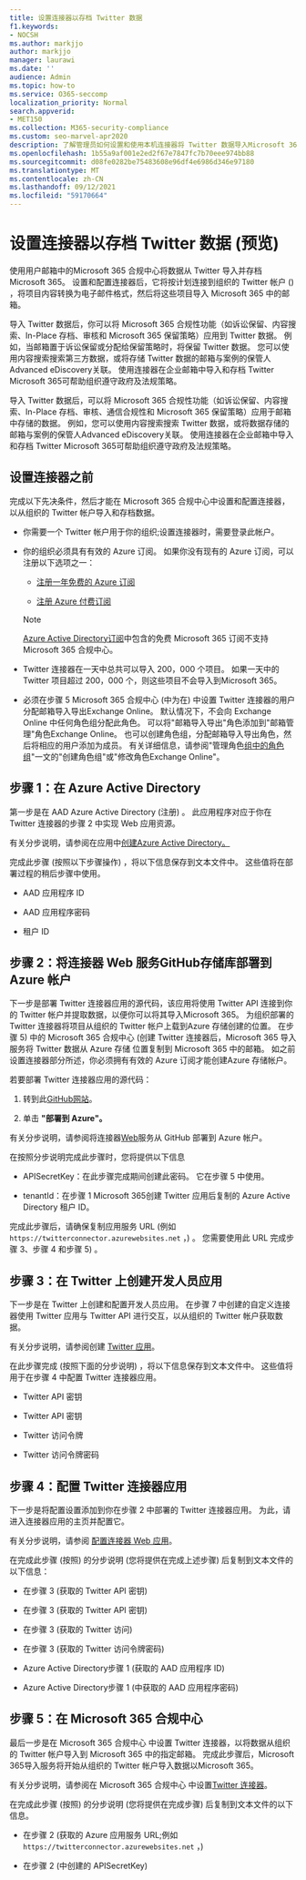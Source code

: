 ```yaml
---
title: 设置连接器以存档 Twitter 数据
f1.keywords:
- NOCSH
ms.author: markjjo
author: markjjo
manager: laurawi
ms.date: ''
audience: Admin
ms.topic: how-to
ms.service: O365-seccomp
localization_priority: Normal
search.appverid:
- MET150
ms.collection: M365-security-compliance
ms.custom: seo-marvel-apr2020
description: 了解管理员如何设置和使用本机连接器将 Twitter 数据导入Microsoft 365。
ms.openlocfilehash: 1b55a9af001e2ed2f67e7847fc7b70eee974bb88
ms.sourcegitcommit: d08fe0282be75483608e96df4e6986d346e97180
ms.translationtype: MT
ms.contentlocale: zh-CN
ms.lasthandoff: 09/12/2021
ms.locfileid: "59170664"
---
```

# <a name="set-up-a-connector-to-archive-twitter-data-preview"></a>设置连接器以存档 Twitter 数据 (预览) 

使用用户邮箱中的Microsoft 365 合规中心将数据从 Twitter 导入并存档Microsoft 365。 设置和配置连接器后，它将按计划连接到组织的 Twitter 帐户 () ，将项目内容转换为电子邮件格式，然后将这些项目导入 Microsoft 365 中的邮箱。

导入 Twitter 数据后，你可以将 Microsoft 365 合规性功能（如诉讼保留、内容搜索、In-Place 存档、审核和 Microsoft 365 保留策略）应用到 Twitter 数据。 例如，当邮箱置于诉讼保留或分配给保留策略时，将保留 Twitter 数据。 您可以使用内容搜索搜索第三方数据，或将存储 Twitter 数据的邮箱与案例的保管人Advanced eDiscovery关联。 使用连接器在企业邮箱中导入和存档 Twitter Microsoft 365可帮助组织遵守政府及法规策略。

导入 Twitter 数据后，可以将 Microsoft 365 合规性功能（如诉讼保留、内容搜索、In-Place 存档、审核、通信合规性和 Microsoft 365 保留策略）应用于邮箱中存储的数据。 例如，您可以使用内容搜索搜索 Twitter 数据，或将数据存储的邮箱与案例的保管人Advanced eDiscovery关联。 使用连接器在企业邮箱中导入和存档 Twitter Microsoft 365可帮助组织遵守政府及法规策略。

## <a name="before-you-set-up-a-connector"></a>设置连接器之前

完成以下先决条件，然后才能在 Microsoft 365 合规中心中设置和配置连接器，以从组织的 Twitter 帐户导入和存档数据。

- 你需要一个 Twitter 帐户用于你的组织;设置连接器时，需要登录此帐户。

- 你的组织必须具有有效的 Azure 订阅。 如果你没有现有的 Azure 订阅，可以注册以下选项之一：

    - [注册一年免费的 Azure 订阅](https://azure.microsoft.com/free) 

    - [注册 Azure 付费订阅](https://azure.microsoft.com/pricing/purchase-options/pay-as-you-go/)

    > [!NOTE]
    > [Azure Active Directory订阅](use-your-free-azure-ad-subscription-in-office-365.md)中包含的免费 Microsoft 365 订阅不支持 Microsoft 365 合规中心。

- Twitter 连接器在一天中总共可以导入 200，000 个项目。 如果一天中的 Twitter 项目超过 200，000 个，则这些项目不会导入到Microsoft 365。

- 必须在步骤 5 Microsoft 365 合规中心 (中为在) 中设置 Twitter 连接器的用户分配邮箱导入导出Exchange Online。 默认情况下，不会向 Exchange Online 中任何角色组分配此角色。 可以将"邮箱导入导出"角色添加到"邮箱管理"角色Exchange Online。 也可以创建角色组，分配邮箱导入导出角色，然后将相应的用户添加为成员。 有关详细信息，请参阅"管理角色[组中的角色组](/Exchange/permissions-exo/role-groups#create-role-groups)"[](/Exchange/permissions-exo/role-groups#modify-role-groups)一文的"创建角色组"或"修改角色Exchange Online"。

## <a name="step-1-create-an-app-in-azure-active-directory"></a>步骤 1：在 Azure Active Directory

第一步是在 AAD Azure Active Directory (注册) 。 此应用程序对应于你在 Twitter 连接器的步骤 2 中实现 Web 应用资源。

有关分步说明，请参阅在应用中[创建Azure Active Directory。](deploy-twitter-connector.md#step-1-create-an-app-in-azure-active-directory)

完成此步骤 (按照以下步骤操作) ，将以下信息保存到文本文件中。 这些值将在部署过程的稍后步骤中使用。

- AAD 应用程序 ID

- AAD 应用程序密码

- 租户 ID

## <a name="step-2-deploy-connector-web-service-from-github-repository-to-your-azure-account"></a>步骤 2：将连接器 Web 服务GitHub存储库部署到 Azure 帐户

下一步是部署 Twitter 连接器应用的源代码，该应用将使用 Twitter API 连接到你的 Twitter 帐户并提取数据，以便你可以将其导入Microsoft 365。 为组织部署的 Twitter 连接器将项目从组织的 Twitter 帐户上载到Azure 存储创建的位置。 在步骤 5) 中的 Microsoft 365 合规中心 (创建 Twitter 连接器后，Microsoft 365 导入服务将 Twitter 数据从 Azure 存储 位置复制到 Microsoft 365 中的邮箱。 如之前设置连接器部分[](#before-you-set-up-a-connector)所述，你必须拥有有效的 Azure 订阅才能创建Azure 存储帐户。

若要部署 Twitter 连接器应用的源代码：

1. 转到此[GitHub网站](https://github.com/microsoft/m365-sample-twitter-connector-csharp-aspnet)。

2. 单击 **"部署到 Azure"。**

有关分步说明，请参阅将连接器[Web](deploy-twitter-connector.md#step-2-deploy-the-connector-web-service-from-github-to-your-azure-account)服务从 GitHub 部署到 Azure 帐户。

在按照分步说明完成此步骤时，您将提供以下信息

- APISecretKey：在此步骤完成期间创建此密码。 它在步骤 5 中使用。

- tenantId：在步骤 1 Microsoft 365创建 Twitter 应用后复制的 Azure Active Directory 租户 ID。

完成此步骤后，请确保复制应用服务 URL (例如 `https://twitterconnector.azurewebsites.net` ，) 。 您需要使用此 URL 完成步骤 3、步骤 4 和步骤 5) 。

## <a name="step-3-create-developer-app-on-twitter"></a>步骤 3：在 Twitter 上创建开发人员应用

下一步是在 Twitter 上创建和配置开发人员应用。 在步骤 7 中创建的自定义连接器使用 Twitter 应用与 Twitter API 进行交互，以从组织的 Twitter 帐户获取数据。

有关分步说明，请参阅创建 [Twitter 应用](deploy-twitter-connector.md#step-3-create-the-twitter-app)。

在此步骤完成 (按照下面的分步说明) ，将以下信息保存到文本文件中。 这些值将用于在步骤 4 中配置 Twitter 连接器应用。

- Twitter API 密钥

- Twitter API 密钥

- Twitter 访问令牌

- Twitter 访问令牌密码

## <a name="step-4-configure-the-twitter-connector-app"></a>步骤 4：配置 Twitter 连接器应用

下一步是将配置设置添加到你在步骤 2 中部署的 Twitter 连接器应用。 为此，请进入连接器应用的主页并配置它。

有关分步说明，请参阅 [配置连接器 Web 应用](deploy-twitter-connector.md#step-4-configure-the-connector-web-app)。

在完成此步骤 (按照) 的分步说明 (您将提供在完成上述步骤) 后复制到文本文件的以下信息：

- 在步骤 3 (获取的 Twitter API 密钥) 

- 在步骤 3 (获取的 Twitter API 密钥) 

- 在步骤 3 (获取的 Twitter 访问) 

- 在步骤 3 (获取的 Twitter 访问令牌密码) 

- Azure Active Directory步骤 1 (获取的 AAD 应用程序 ID) 

- Azure Active Directory步骤 1 (中获取的 AAD 应用程序密码) 

## <a name="step-5-set-up-a-twitter-connector-in-the-microsoft-365-compliance-center"></a>步骤 5：在 Microsoft 365 合规中心

最后一步是在 Microsoft 365 合规中心 中设置 Twitter 连接器，以将数据从组织的 Twitter 帐户导入到 Microsoft 365 中的指定邮箱。 完成此步骤后，Microsoft 365导入服务将开始从组织的 Twitter 帐户导入数据以Microsoft 365。

有关分步说明，请参阅在 Microsoft 365 合规中心 中设置[Twitter 连接器](deploy-twitter-connector.md#step-5-set-up-a-twitter-connector-in-the-microsoft-365-compliance-center)。 

在完成此步骤 (按照) 的分步说明 (您将提供在完成步骤) 后复制到文本文件的以下信息。

- 在步骤 2 (获取的 Azure 应用服务 URL;例如 `https://twitterconnector.azurewebsites.net` ，) 

- 在步骤 2 (中创建的 APISecretKey) 
